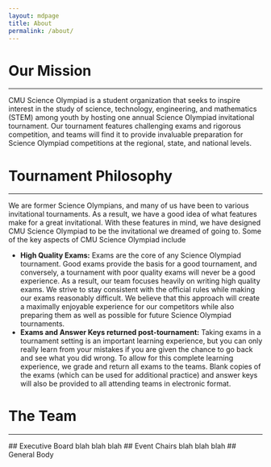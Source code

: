 ```yaml
---
layout: mdpage
title: About
permalink: /about/
---
```


# Our Mission
<hr>

CMU Science Olympiad is a student organization that seeks to inspire interest in the study of science, technology, engineering, and mathematics (STEM) among youth by hosting one annual Science Olympiad invitational tournament. Our tournament features challenging exams and rigorous competition, and teams will find it to provide invaluable preparation for Science Olympiad competitions at the regional, state, and national levels.

# Tournament Philosophy
<hr>

We are former Science Olympians, and many of us have been to various invitational tournaments. As a result, we have a good idea of what features make for a great invitational. With these features in mind, we have designed CMU Science Olympiad to be the invitational we dreamed of going to. Some of the key aspects of CMU Science Olympiad include
- **High Quality Exams:** Exams are the core of any Science Olympiad tournament. Good exams provide the basis for a good tournament, and conversely, a tournament
with poor quality exams will never be a good experience. As a result, our team focuses heavily on writing high quality exams. We strive to stay consistent
with the official rules while making our exams reasonably difficult. We believe that this approach will create a maximally enjoyable experience for our competitors while
also preparing them as well as possible for future Science Olympiad tournaments.
- **Exams and Answer Keys returned post-tournament:** Taking exams in a tournament setting is an important learning experience, but you can only really learn from your mistakes
if you are given the chance to go back and see what you did wrong. To allow for this complete learning experience, we grade and return all exams to the teams. Blank copies
of the exams (which can be used for additional practice) and answer keys will also be provided to all attending teams in electronic format.

# The Team
<hr>
## Executive Board
blah blah blah
## Event Chairs
blah blah blah
## General Body
